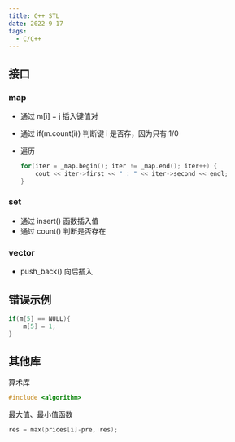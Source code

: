 ```yaml
---
title: C++ STL
date: 2022-9-17
tags:
  - C/C++
---
```


## 接口

### map

- 通过 m[i] = j 插入键值对

- 通过 if(m.count(i)) 判断键 i 是否存，因为只有 1/0

- 遍历

  ~~~c
  for(iter = _map.begin(); iter != _map.end(); iter++) {
      cout << iter->first << " : " << iter->second << endl;
  }

### set

- 通过 insert() 函数插入值
- 通过 count() 判断是否存在

### vector

- push_back() 向后插入

## 错误示例

~~~c
if(m[5] == NULL){
    m[5] = 1;
}
~~~

## 其他库

算术库

~~~c
#include <algorithm>
~~~

最大值、最小值函数

```c
res = max(prices[i]-pre, res);
```

